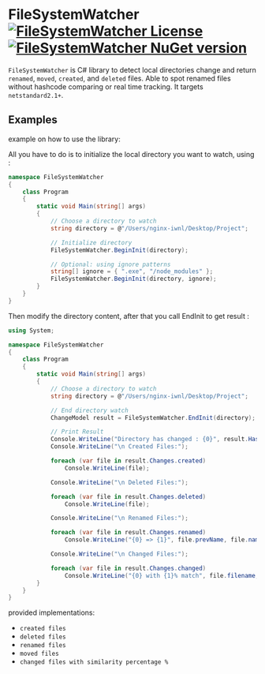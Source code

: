 FileSystemWatcher [![FileSystemWatcher License](https://img.shields.io/badge/LICENSE-MIT-brightgreen)](https://github.com/AbdelhamidLarachi/FileSystemWatcher/blob/master/FileSystemWatcher/LICENSE) [![FileSystemWatcher NuGet version](https://img.shields.io/badge/nuget-v1.0.0-blue)](https://www.nuget.org/packages/AL-FileSystemWatcher/)
========

`FileSystemWatcher` is C# library to detect local directories change and return `renamed`, `moved`, `created`, and `deleted` files. Able to spot renamed files without hashcode comparing or real time tracking. It targets `netstandard2.1+`.

## Examples

example on how to use the library:

All you have to do is to initialize the local directory you want to watch, using : 

```csharp
namespace FileSystemWatcher
{
    class Program
    {
        static void Main(string[] args)
        {
            // Choose a directory to watch
            string directory = @"/Users/nginx-iwnl/Desktop/Project";

            // Initialize directory 
            FileSystemWatcher.BeginInit(directory);

            // Optional: using ignore patterns
            string[] ignore = { ".exe", "/node_modules" };
            FileSystemWatcher.BeginInit(directory, ignore);
        }
    }
}
```

Then modify the directory content, after that you call EndInit to get result : 

```csharp
using System;

namespace FileSystemWatcher
{
    class Program
    {
        static void Main(string[] args)
        {
            // Choose a directory to watch
            string directory = @"/Users/nginx-iwnl/Desktop/Project";

            // End directory watch
            ChangeModel result = FileSystemWatcher.EndInit(directory);

            // Print Result
            Console.WriteLine("Directory has changed : {0}", result.HasChanged);
            Console.WriteLine("\n Created Files:");

            foreach (var file in result.Changes.created)
                Console.WriteLine(file);

            Console.WriteLine("\n Deleted Files:");

            foreach (var file in result.Changes.deleted)
                Console.WriteLine(file);

            Console.WriteLine("\n Renamed Files:");

            foreach (var file in result.Changes.renamed)
                Console.WriteLine("{0} => {1}", file.prevName, file.name);

            Console.WriteLine("\n Changed Files:");

            foreach (var file in result.Changes.changed)
                Console.WriteLine("{0} with {1}% match", file.filename, file.match);
        }
    }
}

```


provided implementations:

- `created files`
- `deleted files`
- `renamed files`
- `moved files`
- `changed files with similarity percentage %`
